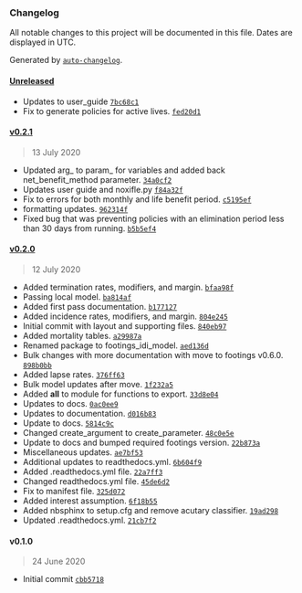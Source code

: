 ### Changelog

All notable changes to this project will be documented in this file. Dates are displayed in UTC.

Generated by [`auto-changelog`](https://github.com/CookPete/auto-changelog).

#### [Unreleased](https://github.com/dustindall/footings-idi-model/compare/v0.2.1...HEAD)

- Updates to user_guide [`7bc68c1`](https://github.com/dustindall/footings-idi-model/commit/7bc68c12724dd2fe9de1e67a726f4cc9c2cd9973)
- Fix to generate policies for active lives. [`fed20d1`](https://github.com/dustindall/footings-idi-model/commit/fed20d164356750a356a370302b4d2e76fa7ae93)

#### [v0.2.1](https://github.com/dustindall/footings-idi-model/compare/v0.2.0...v0.2.1)

> 13 July 2020

- Updated arg_ to param_ for variables and added back net_benefit_method parameter. [`34a0cf2`](https://github.com/dustindall/footings-idi-model/commit/34a0cf270245336e31fac934d077bd67a61ea7e4)
- Updates user guide and noxifle.py [`f84a32f`](https://github.com/dustindall/footings-idi-model/commit/f84a32fb97f07dbc19fe204890adb6e4c0f4891b)
- Fix to errors for both monthly and life benefit period. [`c5195ef`](https://github.com/dustindall/footings-idi-model/commit/c5195ef233eab4a39eb21c8175c37cc816a0bb63)
- formatting updates. [`962314f`](https://github.com/dustindall/footings-idi-model/commit/962314f89437dd538a1c095f77ec6a7aee0b6c02)
- Fixed bug that was preventing policies with an elimination period less than 30 days from running. [`b5b5ef4`](https://github.com/dustindall/footings-idi-model/commit/b5b5ef4f7738b6a173b9ada40a25f6ddbb8f670f)

#### [v0.2.0](https://github.com/dustindall/footings-idi-model/compare/v0.1.0...v0.2.0)

> 12 July 2020

- Added termination rates, modifiers, and margin. [`bfaa98f`](https://github.com/dustindall/footings-idi-model/commit/bfaa98f84ea6cb7d9b1b372bd585181060c0be01)
- Passing local model. [`ba814af`](https://github.com/dustindall/footings-idi-model/commit/ba814afb2d280b6db850a6109b7e9da9f4748e94)
- Added first pass documentation. [`b177127`](https://github.com/dustindall/footings-idi-model/commit/b17712715b1c7b986e5d47227203b5c3371f428a)
- Added incidence rates, modifiers, and margin. [`804e245`](https://github.com/dustindall/footings-idi-model/commit/804e245ab700362c5b3755c82246816c836d610d)
- Initial commit with layout and supporting files. [`840eb97`](https://github.com/dustindall/footings-idi-model/commit/840eb97a31980e4724f6dadcc0ce67164af90991)
- Added mortality tables. [`a29987a`](https://github.com/dustindall/footings-idi-model/commit/a29987a1cb9a730a20ff1b66bf75ca54ba062601)
- Renamed package to footings_idi_model. [`aed136d`](https://github.com/dustindall/footings-idi-model/commit/aed136dafc8f8fb6fc86755c626f947dc13badc2)
- Bulk changes with more documentation with  move to footings v0.6.0. [`898b0bb`](https://github.com/dustindall/footings-idi-model/commit/898b0bb87d7a525367f71eccad4ea35005e40702)
- Added lapse rates. [`376ff63`](https://github.com/dustindall/footings-idi-model/commit/376ff6399aa32761828e658a816b29210241d617)
- Bulk model updates after move. [`1f232a5`](https://github.com/dustindall/footings-idi-model/commit/1f232a5c3a55bd0dd42b3faaad3530fede65707c)
- Added __all__ to module for functions to export. [`33d8e04`](https://github.com/dustindall/footings-idi-model/commit/33d8e04929d06e0efb035bc295c969ea2ace5578)
- Updates to docs. [`0ac0ee9`](https://github.com/dustindall/footings-idi-model/commit/0ac0ee9dedb77ff6c84f3dd014f9c3c2e2609e81)
- Updates to documentation. [`d016b83`](https://github.com/dustindall/footings-idi-model/commit/d016b83c2d18a1baf47e41637954e2d63b706c60)
- Update to docs. [`5814c9c`](https://github.com/dustindall/footings-idi-model/commit/5814c9ca0073309d1444c97fba0f5f4fef22ee8e)
- Changed create_argument to create_parameter. [`48c0e5e`](https://github.com/dustindall/footings-idi-model/commit/48c0e5e0500fc7901b409262c0b840d590837039)
- Update to docs and bumped required footings version. [`22b873a`](https://github.com/dustindall/footings-idi-model/commit/22b873a7da1b3055fce33c2bcb92c6a10a93a43d)
- Miscellaneous updates. [`ae7bf53`](https://github.com/dustindall/footings-idi-model/commit/ae7bf53a111ac534a49bfa025f75eedc42264a33)
- Additional updates to readthedocs.yml. [`6b604f9`](https://github.com/dustindall/footings-idi-model/commit/6b604f96231e5d10161bd0b6e58aa6a654633451)
- Added .readthedocs.yml file. [`22a7ff3`](https://github.com/dustindall/footings-idi-model/commit/22a7ff31eece515343530cdb6698f934a9da2a24)
- Changed readthedocs.yml file. [`45de6d2`](https://github.com/dustindall/footings-idi-model/commit/45de6d2e11dcc15dbbdbac0751119d8e67bbb69e)
- Fix to manifest file. [`325d072`](https://github.com/dustindall/footings-idi-model/commit/325d072a936289af5eb0497691bd170166f22aa7)
- Added interest assumption. [`6f18b55`](https://github.com/dustindall/footings-idi-model/commit/6f18b5559db8719a1a67cd6b51cc62b16f7e7d28)
- Added nbsphinx to setup.cfg and remove acutary classifier. [`19ad298`](https://github.com/dustindall/footings-idi-model/commit/19ad2986a61438943bb6e564a888b8bbbbc90880)
- Updated .readthedocs.yml. [`21cb7f2`](https://github.com/dustindall/footings-idi-model/commit/21cb7f2cc111ab91ef4da701a7a151d87e4be6d6)

#### v0.1.0

> 24 June 2020

- Initial commit [`cbb5718`](https://github.com/dustindall/footings-idi-model/commit/cbb5718e09469e5310f9d400a330e2d68227ed5a)
